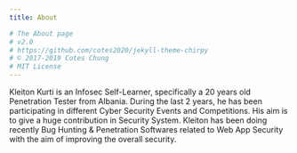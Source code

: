 ```yaml
---
title: About

# The About page
# v2.0
# https://github.com/cotes2020/jekyll-theme-chirpy
# © 2017-2019 Cotes Chung
# MIT License
---
```


Kleiton Kurti is an Infosec Self-Learner, specifically a 20 years old Penetration Tester from Albania. During the last 2 years, he has been participating in different Cyber Security Events and Competitions. His aim is to give a huge contribution in Security System. Kleiton has been doing recently Bug Hunting & Penetration Softwares related to Web App Security with the aim of improving the overall security.
